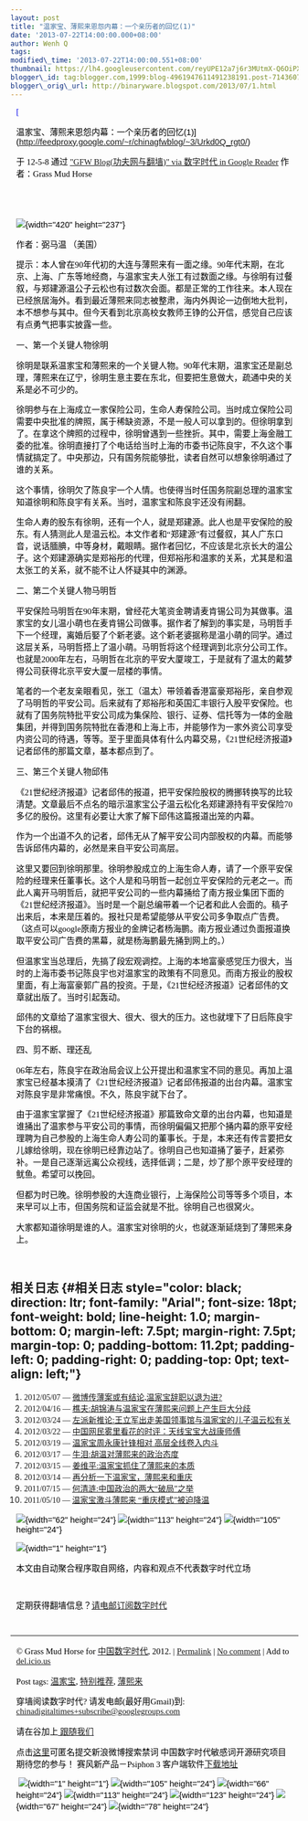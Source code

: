 ```yaml
--- 
layout: post 
title: "温家宝、薄熙来恩怨内幕：一个亲历者的回忆(1)"
date: '2013-07-22T14:00:00.000+08:00' 
author: Wenh Q
tags:
modified\_time: '2013-07-22T14:00:00.551+08:00' 
thumbnail: https://lh4.googleusercontent.com/reyUPE12a7j6r3MUtmX-Q6OiPXmbGtLphG6FcQF\_FCK3kNHCTpJZO38iSZqgJyMGESBfuUGMEtH35WwTQ62kjs5IsXTfDgw0sZD9bCtR\_01AJZVqpds=s72-c
blogger\_id: tag:blogger.com,1999:blog-4961947611491238191.post-7143607818249048529
blogger\_orig\_url: http://binaryware.blogspot.com/2013/07/1.html
---
```


<div
style="color: black; direction: ltr; font-family: &quot;Arial&quot;; font-size: 11pt; margin-bottom: 0; margin-left: 7.5pt; margin-right: 7.5pt; margin-top: 0; padding: 0;">

<span
style="color: #0000ee; font-family: &quot;Verdana&quot;; text-decoration: underline;">[

温家宝、薄熙来恩怨内幕：一个亲历者的回忆(1)](http://feedproxy.google.com/~r/chinagfwblog/~3/Urkd0Q_rgt0/)</span>

</div>

<div
style="color: black; direction: ltr; font-family: &quot;Arial&quot;; font-size: 11pt; margin-bottom: 0; margin-left: 7.5pt; margin-right: 7.5pt; margin-top: 0; padding-bottom: 8pt; padding-left: 0; padding-right: 0; padding-top: 0;">

<span style="font-family: &quot;Verdana&quot;;">于 12-5-8 通过
</span><span
style="color: #0000ee; font-family: &quot;Verdana&quot;; text-decoration: underline;">["GFW
Blog(功夫网与翻墙)" via 数字时代 in Google
Reader](http://feeds2.feedburner.com/chinagfwblog)</span><span
style="font-family: &quot;Verdana&quot;;"> 作者：Grass Mud Horse</span>

</div>

<div
style="color: black; direction: ltr; font-family: &quot;Arial&quot;; font-size: 11pt; height: 11pt; margin-bottom: 0; margin-left: 7.5pt; margin-right: 7.5pt; margin-top: 0; padding: 0;">

<span style="font-family: &quot;Verdana&quot;;"></span>

</div>

<div
style="color: black; direction: ltr; font-family: &quot;Arial&quot;; font-size: 11pt; margin-bottom: 0; margin-left: 7.5pt; margin-right: 7.5pt; margin-top: 0; padding: 0;">

![](https://lh4.googleusercontent.com/reyUPE12a7j6r3MUtmX-Q6OiPXmbGtLphG6FcQF_FCK3kNHCTpJZO38iSZqgJyMGESBfuUGMEtH35WwTQ62kjs5IsXTfDgw0sZD9bCtR_01AJZVqpds){width="420"
height="237"}

</div>

<div
style="color: black; direction: ltr; font-family: &quot;Arial&quot;; font-size: 11pt; margin-bottom: 0; margin-left: 7.5pt; margin-right: 7.5pt; margin-top: 0; padding: 0;">

<span style="font-family: &quot;Verdana&quot;;">作者：弼马温
（美国）</span>

</div>

<div
style="color: black; direction: ltr; font-family: &quot;Arial&quot;; font-size: 11pt; margin-bottom: 0; margin-left: 7.5pt; margin-right: 7.5pt; margin-top: 0; padding: 0;">

<span
style="font-family: &quot;Verdana&quot;;">提示：本人曾在90年代初的大连与薄熙来有一面之缘。90年代末期，在北京、上海、广东等地经商，与温家宝夫人张工有过数面之缘。与徐明有过餐叙，与郑建源温公子云松也有过数次会面。都是正常的工作往来。本人现在已经旅居海外。看到最近薄熙来同志被整肃，海内外舆论一边倒地大批判，本不想参与其中。但今天看到北京高校女教师王铮的公开信，感觉自己应该有点勇气把事实披露一些。</span>

</div>

<div
style="color: black; direction: ltr; font-family: &quot;Arial&quot;; font-size: 11pt; margin-bottom: 0; margin-left: 7.5pt; margin-right: 7.5pt; margin-top: 0; padding: 0;">

<span
style="font-family: &quot;Verdana&quot;;">一、第一个关键人物徐明</span>

</div>

<div
style="color: black; direction: ltr; font-family: &quot;Arial&quot;; font-size: 11pt; margin-bottom: 0; margin-left: 7.5pt; margin-right: 7.5pt; margin-top: 0; padding: 0;">

<span
style="font-family: &quot;Verdana&quot;;">徐明是联系温家宝和薄熙来的一个关键人物。90年代末期，温家宝还是副总理，薄熙来在辽宁，徐明生意主要在东北，但要把生意做大，疏通中央的关系是必不可少的。</span>

</div>

<div
style="color: black; direction: ltr; font-family: &quot;Arial&quot;; font-size: 11pt; margin-bottom: 0; margin-left: 7.5pt; margin-right: 7.5pt; margin-top: 0; padding: 0;">

<span
style="font-family: &quot;Verdana&quot;;">徐明参与在上海成立一家保险公司，生命人寿保险公司。当时成立保险公司需要中央批准的牌照，属于稀缺资源，不是一般人可以拿到的。但徐明拿到了。在拿这个牌照的过程中，徐明曾遇到一些挫折。其中，需要上海金融工委的批准。徐明直接打了个电话给当时上海的市委书记陈良宇，不久这个事情就搞定了。中央那边，只有国务院能够批，读者自然可以想象徐明通过了谁的关系。</span>

</div>

<div
style="color: black; direction: ltr; font-family: &quot;Arial&quot;; font-size: 11pt; margin-bottom: 0; margin-left: 7.5pt; margin-right: 7.5pt; margin-top: 0; padding: 0;">

<span
style="font-family: &quot;Verdana&quot;;">这个事情，徐明欠了陈良宇一个人情。也使得当时任国务院副总理的温家宝知道徐明和陈良宇有关系。当时，温家宝和陈良宇还没有闹翻。</span>

</div>

<div
style="color: black; direction: ltr; font-family: &quot;Arial&quot;; font-size: 11pt; margin-bottom: 0; margin-left: 7.5pt; margin-right: 7.5pt; margin-top: 0; padding: 0;">

<span
style="font-family: &quot;Verdana&quot;;">生命人寿的股东有徐明，还有一个人，就是郑建源。此人也是平安保险的股东。有人猜测此人是温云松。本文作者和“郑建源”有过餐叙，其人广东口音，说话腼腆，中等身材，戴眼睛。据作者回忆，不应该是北京长大的温公子。这个郑建源确实是郑裕彤的代理，但郑裕彤和温家的关系，尤其是和温太张工的关系，就不能不让人怀疑其中的渊源。</span>

</div>

<div
style="color: black; direction: ltr; font-family: &quot;Arial&quot;; font-size: 11pt; margin-bottom: 0; margin-left: 7.5pt; margin-right: 7.5pt; margin-top: 0; padding: 0;">

<span
style="font-family: &quot;Verdana&quot;;">二、第二个关键人物马明哲</span>

</div>

<div
style="color: black; direction: ltr; font-family: &quot;Arial&quot;; font-size: 11pt; margin-bottom: 0; margin-left: 7.5pt; margin-right: 7.5pt; margin-top: 0; padding: 0;">

<span
style="font-family: &quot;Verdana&quot;;">平安保险马明哲在90年末期，曾经花大笔资金聘请麦肯锡公司为其做事。温家宝的女儿温小萌也在麦肯锡公司做事。据作者了解到的事实是，马明哲手下一个经理，离婚后娶了个新老婆。这个新老婆据称是温小萌的同学。通过这层关系，马明哲搭上了温小萌。马明哲将这个经理调到北京分公司工作。也就是2000年左右，马明哲在北京的平安大厦竣工，于是就有了温太的戴梦得公司获得北京平安大厦一层楼的事情。</span>

</div>

<div
style="color: black; direction: ltr; font-family: &quot;Arial&quot;; font-size: 11pt; margin-bottom: 0; margin-left: 7.5pt; margin-right: 7.5pt; margin-top: 0; padding: 0;">

<span
style="font-family: &quot;Verdana&quot;;">笔者的一个老友亲眼看见，张工（温太）带领着香港富豪郑裕彤，亲自参观了马明哲的平安公司。后来就有了郑裕彤和英国汇丰银行入股平安保险。也就有了国务院特批平安公司成为集保险、银行、证券、信托等为一体的金融集团，并得到国务院特批在香港和上海上市，并能够作为一家外资公司享受内资公司的待遇，等等。至于里面具体有什么内幕交易，《21世纪经济报道》记者邱伟的那篇文章，基本都点到了。</span>

</div>

<div
style="color: black; direction: ltr; font-family: &quot;Arial&quot;; font-size: 11pt; margin-bottom: 0; margin-left: 7.5pt; margin-right: 7.5pt; margin-top: 0; padding: 0;">

<span
style="font-family: &quot;Verdana&quot;;">三、第三个关键人物邱伟</span>

</div>

<div
style="color: black; direction: ltr; font-family: &quot;Arial&quot;; font-size: 11pt; margin-bottom: 0; margin-left: 7.5pt; margin-right: 7.5pt; margin-top: 0; padding: 0;">

<span
style="font-family: &quot;Verdana&quot;;">《21世纪经济报道》记者邱伟的报道，把平安保险股权的腾挪转换写的比较清楚。文章最后不点名的暗示温家宝公子温云松化名郑建源持有平安保险70多亿的股份。这里有必要让大家了解下邱伟这篇报道出笼的内幕。</span>

</div>

<div
style="color: black; direction: ltr; font-family: &quot;Arial&quot;; font-size: 11pt; margin-bottom: 0; margin-left: 7.5pt; margin-right: 7.5pt; margin-top: 0; padding: 0;">

<span
style="font-family: &quot;Verdana&quot;;">作为一个出道不久的记者，邱伟无从了解平安公司内部股权的内幕。而能够告诉邱伟内幕的，必然是来自平安公司高层。</span>

</div>

<div
style="color: black; direction: ltr; font-family: &quot;Arial&quot;; font-size: 11pt; margin-bottom: 0; margin-left: 7.5pt; margin-right: 7.5pt; margin-top: 0; padding: 0;">

<span
style="font-family: &quot;Verdana&quot;;">这里又要回到徐明那里。徐明参股成立的上海生命人寿，请了一个原平安保险的经理来任董事长。这个人是和马明哲一起创立平安保险的元老之一。而此人离开马明哲后，就把平安公司的一些内幕捅给了南方报业集团下面的《21世纪经济报道》。当时是一个副总编带着一个记者和此人会面的。稿子出来后，本来是压着的。报社只是希望能够从平安公司多争取点广告费。（这点可以google原南方报业的金牌记者杨海鹏。南方报业通过负面报道换取平安公司广告费的黑幕，就是杨海鹏最先捅到网上的。）</span>

</div>

<div
style="color: black; direction: ltr; font-family: &quot;Arial&quot;; font-size: 11pt; margin-bottom: 0; margin-left: 7.5pt; margin-right: 7.5pt; margin-top: 0; padding: 0;">

<span
style="font-family: &quot;Verdana&quot;;">但温家宝当总理后，先搞了段宏观调控。上海的本地富豪感觉压力很大，当时的上海市委书记陈良宇也对温家宝的政策有不同意见。而南方报业的股权里面，有上海富豪郭广昌的投资。于是，《21世纪经济报道》记者邱伟的文章就出版了。当时引起轰动。</span>

</div>

<div
style="color: black; direction: ltr; font-family: &quot;Arial&quot;; font-size: 11pt; margin-bottom: 0; margin-left: 7.5pt; margin-right: 7.5pt; margin-top: 0; padding: 0;">

<span
style="font-family: &quot;Verdana&quot;;">邱伟的文章给了温家宝很大、很大、很大的压力。这也就埋下了日后陈良宇下台的祸根。</span>

</div>

<div
style="color: black; direction: ltr; font-family: &quot;Arial&quot;; font-size: 11pt; margin-bottom: 0; margin-left: 7.5pt; margin-right: 7.5pt; margin-top: 0; padding: 0;">

<span
style="font-family: &quot;Verdana&quot;;">四、剪不断、理还乱</span>

</div>

<div
style="color: black; direction: ltr; font-family: &quot;Arial&quot;; font-size: 11pt; margin-bottom: 0; margin-left: 7.5pt; margin-right: 7.5pt; margin-top: 0; padding: 0;">

<span
style="font-family: &quot;Verdana&quot;;">06年左右，陈良宇在政治局会议上公开提出和温家宝不同的意见。再加上温家宝已经基本摸清了《21世纪经济报道》记者邱伟报道的出台内幕。温家宝对陈良宇是非常痛恨。不久，陈良宇就下台了。</span>

</div>

<div
style="color: black; direction: ltr; font-family: &quot;Arial&quot;; font-size: 11pt; margin-bottom: 0; margin-left: 7.5pt; margin-right: 7.5pt; margin-top: 0; padding: 0;">

<span
style="font-family: &quot;Verdana&quot;;">由于温家宝掌握了《21世纪经济报道》那篇致命文章的出台内幕，也知道是谁捅出了温家参与平安公司的事情，而徐明偏偏又把那个捅内幕的原平安经理聘为自己参股的上海生命人寿公司的董事长。于是，本来还有传言要把女儿嫁给徐明，现在徐明已经靠边站了。徐明自己也知道捅了篓子，赶紧弥补。一是自己逐渐远离公众视线，选择低调；二是，炒了那个原平安经理的鱿鱼。希望可以挽回。</span>

</div>

<div
style="color: black; direction: ltr; font-family: &quot;Arial&quot;; font-size: 11pt; margin-bottom: 0; margin-left: 7.5pt; margin-right: 7.5pt; margin-top: 0; padding: 0;">

<span
style="font-family: &quot;Verdana&quot;;">但都为时已晚。徐明参股的大连商业银行，上海保险公司等等多个项目，本来早可以上市，但国务院和证监会就是不批。徐明自己也很窝火。</span>

</div>

<div
style="color: black; direction: ltr; font-family: &quot;Arial&quot;; font-size: 11pt; margin-bottom: 0; margin-left: 7.5pt; margin-right: 7.5pt; margin-top: 0; padding-bottom: 11.2pt; padding-left: 0; padding-right: 0; padding-top: 0;">

<span
style="font-family: &quot;Verdana&quot;;">大家都知道徐明是谁的人。温家宝对徐明的火，也就逐渐延烧到了薄熙来身上。</span>

</div>

<span style="font-family: &quot;Verdana&quot;;">相关日志</span> {#相关日志 style="color: black; direction: ltr; font-family: "Arial"; font-size: 18pt; font-weight: bold; line-height: 1.0; margin-bottom: 0; margin-left: 7.5pt; margin-right: 7.5pt; margin-top: 0; padding-bottom: 11.2pt; padding-left: 0; padding-right: 0; padding-top: 0pt; text-align: left;"}
---------------------------------------------------------------

1.  <span style="font-family: &quot;Verdana&quot;;">2012/05/07 —
    </span><span
    style="color: #0000ee; font-family: &quot;Verdana&quot;; text-decoration: underline;">[微博传薄案或有结论,温家宝辞职以退为进?](http://www.letscorp.net/archives/23615)</span>
2.  <span style="font-family: &quot;Verdana&quot;;">2012/04/16 —
    </span><span
    style="color: #0000ee; font-family: &quot;Verdana&quot;; text-decoration: underline;">[樵夫:胡锦涛与温家宝在薄熙来问题上产生巨大分歧](http://www.letscorp.net/archives/22307)</span>
3.  <span style="font-family: &quot;Verdana&quot;;">2012/03/24 —
    </span><span
    style="color: #0000ee; font-family: &quot;Verdana&quot;; text-decoration: underline;">[左派新推论:王立军出走美国领事馆与温家宝的儿子温云松有关](http://www.letscorp.net/archives/20971)</span>
4.  <span style="font-family: &quot;Verdana&quot;;">2012/03/22 —
    </span><span
    style="color: #0000ee; font-family: &quot;Verdana&quot;; text-decoration: underline;">[中国网民雾里看花的时评：天线宝宝大战康师傅](http://www.letscorp.net/archives/20805)</span>
5.  <span style="font-family: &quot;Verdana&quot;;">2012/03/19 —
    </span><span
    style="color: #0000ee; font-family: &quot;Verdana&quot;; text-decoration: underline;">[温家宝周永康针锋相对
    高层全线卷入内斗](http://www.letscorp.net/archives/20579)</span>
6.  <span style="font-family: &quot;Verdana&quot;;">2012/03/17 —
    </span><span
    style="color: #0000ee; font-family: &quot;Verdana&quot;; text-decoration: underline;">[牛泪:胡温对薄熙来的政治态度](http://www.letscorp.net/archives/20476)</span>
7.  <span style="font-family: &quot;Verdana&quot;;">2012/03/15 —
    </span><span
    style="color: #0000ee; font-family: &quot;Verdana&quot;; text-decoration: underline;">[姜维平:温家宝抓住了薄熙来的本质](http://www.letscorp.net/archives/20333)</span>
8.  <span style="font-family: &quot;Verdana&quot;;">2012/03/14 —
    </span><span
    style="color: #0000ee; font-family: &quot;Verdana&quot;; text-decoration: underline;">[再分析一下温家宝，薄熙来和重庆](http://www.letscorp.net/archives/20294)</span>
9.  <span style="font-family: &quot;Verdana&quot;;">2011/07/15 —
    </span><span
    style="color: #0000ee; font-family: &quot;Verdana&quot;; text-decoration: underline;">[何清涟:中国政治的两大“破局”之举](http://www.letscorp.net/archives/14718)</span>
10. <span style="font-family: &quot;Verdana&quot;;">2011/05/10 —
    </span><span
    style="color: #0000ee; font-family: &quot;Verdana&quot;; text-decoration: underline;">[温家宝激斗薄熙来
    “重庆模式”被迫降温](http://www.letscorp.net/archives/12882)</span>

<div
style="color: black; direction: ltr; font-family: &quot;Arial&quot;; font-size: 11pt; margin-bottom: 0; margin-left: 7.5pt; margin-right: 7.5pt; margin-top: 0; padding: 0;">

![](https://lh3.googleusercontent.com/vW8tim6gRUPKpuAQ-uFU-dMBP91jFt8upk2VlJ-avVDwN3HNeyBsL8QRorrCVgRDe1Qov_eKmw64r62KYgT-mYu4_vUNvJdl7G2iUeLEGkI_cOzIjf8){width="62"
height="24"}<span
style="font-family: &quot;Verdana&quot;;"> </span>![](https://lh6.googleusercontent.com/tWzumUOywcL_SeCmPzbQTi8ziFxDJtzsZWSX-I-3s_GyWVV2Ysl4wo9YnBtM_y-I-V3kzSFukKccs_2iOk6cxQXzqNQ2lJ8xIQk9NoxhK_At5fSMQA8){width="113"
height="24"}<span
style="font-family: &quot;Verdana&quot;;"> </span>![](https://lh4.googleusercontent.com/5jmOxQC0Dl4Dk7dI-jgkkcTzv3dljkVY_zBgOCw0B-uTrS0K5JJhlN11DEGkbjQ2f1SfP8FQPXmyK0kV9rv8-tK5GSDpk-rBMmQdo_4r4k4SdHwxIJk){width="105"
height="24"}

</div>

<div
style="color: black; direction: ltr; font-family: &quot;Arial&quot;; font-size: 11pt; margin-bottom: 0; margin-left: 7.5pt; margin-right: 7.5pt; margin-top: 0; padding: 0;">

![](https://lh5.googleusercontent.com/SRjy89BdAdPVemT7V3ckarz6V9EqFwwpZqzM7p5fPBm0xtAcpluxb4OXiRA57Rft-0EeNOYeGmazOf848gS7ahdKY8y1D7hdQxrT31jxjXajkf5rX8U){width="1"
height="1"}

</div>

<div
style="color: black; direction: ltr; font-family: &quot;Arial&quot;; font-size: 11pt; margin-bottom: 0; margin-left: 7.5pt; margin-right: 7.5pt; margin-top: 0; padding: 0;">

<span
style="font-family: &quot;Verdana&quot;;">本文由自动聚合程序取自网络，内容和观点不代表数字时代立场</span>

</div>

<div
style="color: black; direction: ltr; font-family: &quot;Arial&quot;; font-size: 11pt; height: 11pt; margin-bottom: 0; margin-left: 7.5pt; margin-right: 7.5pt; margin-top: 0; padding: 0;">

<span style="font-family: &quot;Verdana&quot;;"></span>

</div>

<div
style="color: black; direction: ltr; font-family: &quot;Arial&quot;; font-size: 11pt; margin-bottom: 0; margin-left: 7.5pt; margin-right: 7.5pt; margin-top: 0; padding: 0;">

<span
style="font-family: &quot;Verdana&quot;;">定期获得翻墙信息？</span><span
style="color: #0000ee; font-family: &quot;Verdana&quot;; text-decoration: underline;">[请电邮订阅数字时代](http://www.feedblitz.com/f/?Sub=735659)</span>

</div>

<div
style="color: black; direction: ltr; font-family: &quot;Arial&quot;; font-size: 11pt; margin-bottom: 0; margin-left: 7.5pt; margin-right: 7.5pt; margin-top: 0; padding: 0;">




</div>

<div
style="color: black; direction: ltr; font-family: &quot;Arial&quot;; font-size: 11pt; height: 11pt; margin-bottom: 0; margin-left: 7.5pt; margin-right: 7.5pt; margin-top: 0; padding: 0;">

<span style="font-family: &quot;Verdana&quot;;"></span>

</div>

------------------------------------------------------------------------

<div
style="color: black; direction: ltr; font-family: &quot;Arial&quot;; font-size: 11pt; margin-bottom: 0; margin-left: 7.5pt; margin-right: 7.5pt; margin-top: 0; padding: 0;">

<span style="font-family: &quot;Verdana&quot;;">© Grass Mud Horse for
</span><span
style="color: #0000ee; font-family: &quot;Verdana&quot;; text-decoration: underline;">[中国数字时代](https://cdtproxy.info/chinese)</span><span
style="font-family: &quot;Verdana&quot;;">, 2012. | </span><span
style="color: #0000ee; font-family: &quot;Verdana&quot;; text-decoration: underline;">[Permalink](https://cdtproxy.info/chinese/2012/05/%e6%b8%a9%e5%ae%b6%e5%ae%9d%e3%80%81%e8%96%84%e7%86%99%e6%9d%a5%e6%81%a9%e6%80%a8%e5%86%85%e5%b9%95%ef%bc%9a%e4%b8%80%e4%b8%aa%e4%ba%b2%e5%8e%86%e8%80%85%e7%9a%84%e5%9b%9e%e5%bf%861/)</span><span
style="font-family: &quot;Verdana&quot;;"> | </span><span
style="color: #0000ee; font-family: &quot;Verdana&quot;; text-decoration: underline;">[No
comment](https://cdtproxy.info/chinese/2012/05/%e6%b8%a9%e5%ae%b6%e5%ae%9d%e3%80%81%e8%96%84%e7%86%99%e6%9d%a5%e6%81%a9%e6%80%a8%e5%86%85%e5%b9%95%ef%bc%9a%e4%b8%80%e4%b8%aa%e4%ba%b2%e5%8e%86%e8%80%85%e7%9a%84%e5%9b%9e%e5%bf%861/#comments)</span><span
style="font-family: &quot;Verdana&quot;;"> | Add to </span><span
style="color: #0000ee; font-family: &quot;Verdana&quot;; text-decoration: underline;">[del.icio.us](http://del.icio.us/post?url=https://cdtproxy.info/chinese/2012/05/%E6%B8%A9%E5%AE%B6%E5%AE%9D%E3%80%81%E8%96%84%E7%86%99%E6%9D%A5%E6%81%A9%E6%80%A8%E5%86%85%E5%B9%95%EF%BC%9A%E4%B8%80%E4%B8%AA%E4%BA%B2%E5%8E%86%E8%80%85%E7%9A%84%E5%9B%9E%E5%BF%861/&title=%E6%B8%A9%E5%AE%B6%E5%AE%9D%E3%80%81%E8%96%84%E7%86%99%E6%9D%A5%E6%81%A9%E6%80%A8%E5%86%85%E5%B9%95%EF%BC%9A%E4%B8%80%E4%B8%AA%E4%BA%B2%E5%8E%86%E8%80%85%E7%9A%84%E5%9B%9E%E5%BF%86(1))</span>

</div>

<div
style="color: black; direction: ltr; font-family: &quot;Arial&quot;; font-size: 11pt; margin-bottom: 0; margin-left: 7.5pt; margin-right: 7.5pt; margin-top: 0; padding: 0;">

<span style="font-family: &quot;Verdana&quot;;">Post tags: </span><span
style="color: #0000ee; font-family: &quot;Verdana&quot;; text-decoration: underline;">[温家宝](https://cdtproxy.info/chinese/tag/%e6%b8%a9%e5%ae%b6%e5%ae%9d/?category=10466)</span><span
style="font-family: &quot;Verdana&quot;;">, </span><span
style="color: #0000ee; font-family: &quot;Verdana&quot;; text-decoration: underline;">[特别推荐](https://cdtproxy.info/chinese/tag/%e7%89%b9%e5%88%ab%e6%8e%a8%e8%8d%90/?category=10466)</span><span
style="font-family: &quot;Verdana&quot;;">, </span><span
style="color: #0000ee; font-family: &quot;Verdana&quot;; text-decoration: underline;">[薄熙来](https://cdtproxy.info/chinese/tag/%e8%96%84%e7%86%99%e6%9d%a5/?category=10466)</span>

</div>

<div
style="color: black; direction: ltr; font-family: &quot;Arial&quot;; font-size: 11pt; margin-bottom: 0; margin-left: 7.5pt; margin-right: 7.5pt; margin-top: 0; padding: 0;">

<span style="font-family: &quot;Verdana&quot;;">穿墙阅读数字时代?
请发电邮(最好用Gmail)到: </span><span
style="color: #0000ee; font-family: &quot;Verdana&quot;; text-decoration: underline;">[chinadigitaltimes+subscribe@googlegroups.com](mailto:chinadigitaltimes%2Bsubscribe@googlegroups.com)</span>

</div>

<div
style="color: black; direction: ltr; font-family: &quot;Arial&quot;; font-size: 11pt; margin-bottom: 0; margin-left: 7.5pt; margin-right: 7.5pt; margin-top: 0; padding: 0;">

<span style="font-family: &quot;Verdana&quot;;">请在谷加上</span><span
style="color: #0000ee; font-family: &quot;Verdana&quot;; text-decoration: underline;">[ 跟随我们](https://plus.google.com/112915952962578336480)</span>

</div>

<div
style="color: black; direction: ltr; font-family: &quot;Arial&quot;; font-size: 11pt; margin-bottom: 0; margin-left: 7.5pt; margin-right: 7.5pt; margin-top: 0; padding: 0;">

<span style="font-family: &quot;Verdana&quot;;">点击</span><span
style="color: #0000ee; font-family: &quot;Verdana&quot;; text-decoration: underline;">[这里](https://docs.google.com/a/chinadigitaltimes.net/spreadsheet/viewform?hl=zh-CN&formkey=dGRpN3FrVThuMFFsZHBZcmNGLW94dEE6MQ#gid=0)</span><span
style="font-family: &quot;Verdana&quot;;">可匿名提交新浪微博搜索禁词
中国数字时代敏感词开源研究项目期待您的参与！ 赛风新产品－Psiphon 3
客户端软件</span><span
style="color: #0000ee; font-family: &quot;Verdana&quot;; text-decoration: underline;">[下载地址](http://dld.bz/caonima745)</span>

</div>

<div
style="color: black; direction: ltr; font-family: &quot;Arial&quot;; font-size: 11pt; margin-bottom: 0; margin-left: 7.5pt; margin-right: 7.5pt; margin-top: 0; padding: 0;">

<span
style="font-family: &quot;Verdana&quot;;"> </span>![](https://lh6.googleusercontent.com/H5X7yCWpslZ7mowWW9KS3hwep0fKMT0EIpyqrlruQdrJOtJKyYU-LshvrfUo3jHtmvtkjKQVZ1I-gvs1ErDel4KFx4EmHSyChrQx66_S67vOREU05ws){width="1"
height="1"}<span
style="font-family: &quot;Verdana&quot;;"> </span>![](https://lh5.googleusercontent.com/ycR4KKgDXNIef4_9O0VDO9IPmSNV0heM2i_nGlUPpwH39MYS0cHOOS0tHR9rxeDkqffPUJXJfMT-7YlKL0msIkZdyvscfTyAZbAtWzviCWKt4YPqKoM){width="105"
height="24"}<span
style="font-family: &quot;Verdana&quot;;"> </span>![](https://lh4.googleusercontent.com/61tPNjAHVltkKDY90RlV_HUdJdoJ86gMF8HXiDTbyFK482Gbdv8m4T5cHN1GEVaOB0IJALosAtHGY55ti491zP6CQ38XLHxPoNUp3OuPhiK_ufFK7bU){width="66"
height="24"}<span
style="font-family: &quot;Verdana&quot;;"> </span>![](https://lh5.googleusercontent.com/t_W8cW70s45I_YJIofXNIFiLOZwogElPg-XFEQEpBAPvuIi2XjmEIh7QfLfxaPFC73H1UZR2RaigC8kHavCbakX1TNmRkZo9MhyN9c9BQ_XW7ZmdLTQ){width="113"
height="24"}<span
style="font-family: &quot;Verdana&quot;;"> </span>![](https://lh6.googleusercontent.com/_sO1QfNKPJuC3GBJoRnm-mERfXYoWlyyb938jz2edInV34M2sjUupBJnb9BLJ_SJHyTNFkMXE5VpreRjCO2iGg-jPc3Wkgo5EkbMNZH3fFULVOuRp34){width="123"
height="24"}<span
style="font-family: &quot;Verdana&quot;;"> </span>![](https://lh4.googleusercontent.com/sT050typAA9AMvMSWngQljEdIHJxTCc4-qTELU5D9nnC7aIxAz-xOSI52L-Gv96PqPQDxh9h2sdbQb6RGJPSZ9ik7i5IIvWOeFjBjhJh1yDb6a0fHtQ){width="67"
height="24"}<span
style="font-family: &quot;Verdana&quot;;"> </span>![](https://lh3.googleusercontent.com/gp9gYlhv46uElusgHNF91IYYyW5yvqC2mbRMBCA7PusFbrSEovssuzCebuPnj60jsquwd8-ksYK4yOvEw5stitS05VuIByrcemedE72ginrSrEQvTF0){width="78"
height="24"}

</div>
